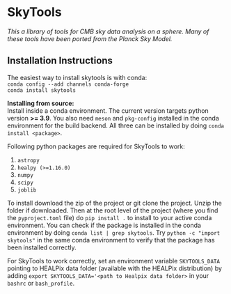 # SkyTools

*This a library of tools for CMB sky data analysis on a sphere. Many of these tools have been ported from the Planck Sky Model.*

Installation Instructions
-------------------------

The easiest way to install skytools is with conda:  
`conda config --add channels conda-forge`  
`conda install skytools`

**Installing from source:**  
Install inside a conda environment. The current version targets python version **>= 3.9**. You also need `meson` and `pkg-config` installed in the conda environment for the build backend. All three can be installed by doing `conda install <package>`.


Following python packages are required for SkyTools to work:  
1. `astropy`  
2. `healpy (>=1.16.0)`  
3. `numpy`  
4. `scipy`  
5. `joblib`  

To install download the zip of the project or git clone the project. Unzip the folder if downloaded. Then at the root level of the project (where you find the `pyproject.toml` file) do `pip install .` to install to your active conda environment. You can check if the package is installed in the conda environment by doing `conda list | grep skytools`. Try `python -c "import skytools"` in the same conda environment to verify that the package has been installed correctly. 

For SkyTools to work correctly, set an environment variable `SKYTOOLS_DATA` pointing to HEALPix data folder (available with the HEALPix distribution) by adding `export SKYTOOLS_DATA='<path to Healpix data folder>` in your `bashrc` or `bash_profile`.
